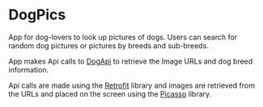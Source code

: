 # DogPics

App for dog-lovers to look up pictures of dogs. Users can search for random dog pictures or pictures by breeds and sub-breeds.

App makes Api calls to <a href=https://dog.ceo/dog-api/ target="_blank">DogApi</a> to retrieve the Image URLs and dog breed information.

Api calls are made using the <a href=https://square.github.io/retrofit/>Retrofit</a> library and images are retrieved from the URLs and
placed on the screen using the <a href=https://square.github.io/picasso/>Picasso</a> library.
